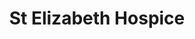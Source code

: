 ---
title: "St Elizabeth Hospice"
url: /ipswich/st-elizabeth-hospice-high-street/
shop: Gebrauchtwaren
---
